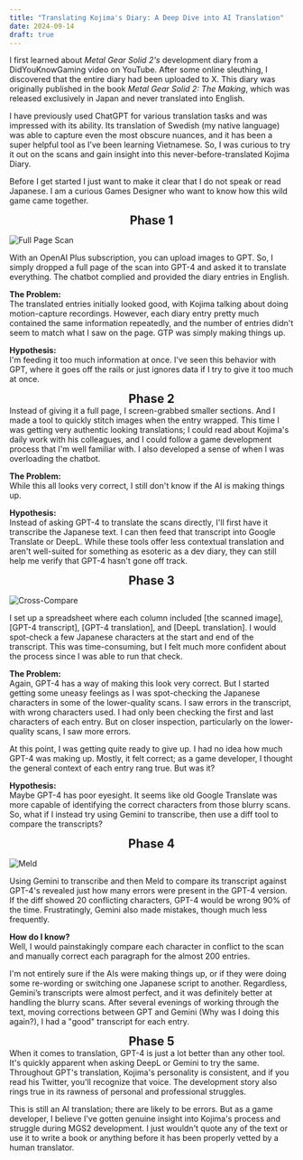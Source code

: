 ```yaml
---
title: "Translating Kojima's Diary: A Deep Dive into AI Translation"
date: 2024-09-14
draft: true
---
```


I first learned about *Metal Gear Solid 2's* development diary from a DidYouKnowGaming video on YouTube. After some online sleuthing, I discovered that the entire diary had been uploaded to X. This diary was originally published in the book *Metal Gear Solid 2: The Making*, which was released exclusively in Japan and never translated into English.

I have previously used ChatGPT for various translation tasks and was impressed with its ability. Its translation of Swedish (my native language) was able to capture even the most obscure nuances, and it has been a super helpful tool as I’ve been learning Vietnamese. So, I was curious to try it out on the scans and gain insight into this never-before-translated Kojima Diary.

Before I get started I just want to make it clear that I do not speak or read Japanese. I am a curious Games Designer who want to know how this wild game came together. 

<h2 style="text-align: center; margin: 0; padding: 0;">Phase 1</h2>

![Full Page Scan](/images/fullpage-scan.jpeg)

With an OpenAI Plus subscription, you can upload images to GPT. So, I simply dropped a full page of the scan into GPT-4 and asked it to translate everything. The chatbot complied and provided the diary entries in English.

**The Problem:**  
The translated entries initially looked good, with Kojima talking about doing motion-capture recordings. However, each diary entry pretty much contained the same information repeatedly, and the number of entries didn't seem to match what I saw on the page. GTP was simply making things up.

**Hypothesis:**  
I'm feeding it too much information at once. I've seen this behavior with GPT, where it goes off the rails or just ignores data if I try to give it too much at once.

<h2 style="text-align: center; margin: 0; padding: 0;">Phase 2</h2>
Instead of giving it a full page, I screen-grabbed smaller sections. And I made a tool to quickly stitch images when the entry wrapped. This time I was getting very authentic looking translations; I could read about Kojima's daily work with his colleagues, and I could follow a game development process that I'm well familiar with. I also developed a sense of when I was overloading the chatbot.

**The Problem:**  
While this all looks very correct, I still don't know if the AI is making things up.

**Hypothesis:**  
Instead of asking GPT-4 to translate the scans directly, I'll first have it transcribe the Japanese text. I can then feed that transcript into Google Translate or DeepL. While these tools offer less contextual translation and aren't well-suited for something as esoteric as a dev diary, they can still help me verify that GPT-4 hasn't gone off track.

<h2 style="text-align: center; margin: 0; padding: 0;">Phase 3</h2>

![Cross-Compare](/images/cross-compare.png)

I set up a spreadsheet where each column included [the scanned image], [GPT-4 transcript], [GPT-4 translation], and [DeepL translation]. I would spot-check a few Japanese characters at the start and end of the transcript. This was time-consuming, but I felt much more confident about the process since I was able to run that check.

**The Problem:**  
Again, GPT-4 has a way of making this look very correct. But I started getting some uneasy feelings as I was spot-checking the Japanese characters in some of the lower-quality scans. I saw errors in the transcript, with wrong characters used. I had only been checking the first and last characters of each entry. But on closer inspection, particularly on the lower-quality scans, I saw more errors.

At this point, I was getting quite ready to give up. I had no idea how much GPT-4 was making up. Mostly, it felt correct; as a game developer, I thought the general context of each entry rang true. But was it?

**Hypothesis:**  
Maybe GPT-4 has poor eyesight. It seems like old Google Translate was more capable of identifying the correct characters from those blurry scans. So, what if I instead try using Gemini to transcribe, then use a diff tool to compare the transcripts?

<h2 style="text-align: center; margin: 0; padding: 0;">Phase 4</h2>

![Meld](/images/meld.png)


Using Gemini to transcribe and then Meld to compare its transcript against GPT-4's revealed just how many errors were present in the GPT-4 version. If the diff showed 20 conflicting characters, GPT-4 would be wrong 90% of the time. Frustratingly, Gemini also made mistakes, though much less frequently.

**How do I know?**  
Well, I would painstakingly compare each character in conflict to the scan and manually correct each paragraph for the almost 200 entries.

I'm not entirely sure if the AIs were making things up, or if they were doing some re-wording or switching one Japanese script to another. Regardless, Gemini’s transcripts were almost perfect, and it was definitely better at handling the blurry scans. After several evenings of working through the text, moving corrections between GPT and Gemini (Why was I doing this again?), I had a "good" transcript for each entry.

<h2 style="text-align: center; margin: 0; padding: 0;">Phase 5</h2>
When it comes to translation, GPT-4 is just a lot better than any other tool. It's quickly apparent when asking DeepL or Gemini to try the same. Throughout GPT's translation, Kojima's personality is consistent, and if you read his Twitter, you'll recognize that voice. The development story also rings true in its rawness of personal and professional struggles.

This is still an AI translation; there are likely to be errors. But as a game developer, I believe I've gotten genuine insight into Kojima's process and struggle during MGS2 development. I just wouldn't quote any of the text or use it to write a book or anything before it has been properly vetted by a human translator.
